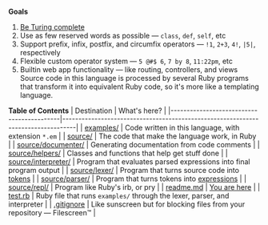 **Goals**
1. [Be Turing complete](https://stackoverflow.com/a/7320)
2. Use as few reserved words as possible — `class`, `def`, `self`, etc
3. Support prefix, infix, postfix, and circumfix operators — `!1`, `2+3`, `4!`, `|5|`, respectively
4. Flexible custom operator system — `5 @#$ 6`, `7 by 8`, `11:22pm`, etc
5. Builtin web app functionality — like routing, controllers, and views
Source code in this language is processed by several Ruby programs that transform it into equivalent Ruby code, so it's more like a templating language.

**Table of Contents**
| Destination                               | What's here?                                                                     |
|-------------------------------------------|----------------------------------------------------------------------------------|
| [examples/](examples)                     | Code written in this language, with extension `*.em`                             |
| [source/](source)                         | The code that make the language work, in Ruby                                    |
| [source/documenter/](source/documenter)   | Generating documentation from code comments                                      |
| [source/helpers/](source/helpers)         | Classes and functions that help get stuff done                                   |
| [source/interpreter/](source/interpreter) | Program that evaluates parsed expressions into final program output              |
| [source/lexer/](source/lexer)             | Program that turns source code into [tokens](./source/lexer/tokens.rb)           |
| [source/parser/](source/parser)           | Program that turns tokens into [expressions](./source/parser/exprs.rb)           |
| [source/repl/](source/repl)               | Program like Ruby's irb, or pry                                                  |
| [readme.md](readme.md)                    | [You are here](./readme.md)                                                      |
| [test.rb](test.rb)                        | Ruby file that runs `examples/` through the lexer, parser, and interpreter       |
| [.gitignore](.gitignore)                  | Like sunscreen but for blocking files from your repository — Filescreen™         |
